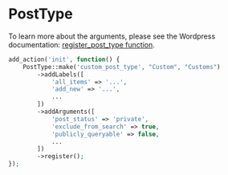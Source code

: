 # PostType

To learn more about the arguments, please see the Wordpress documentation: [register_post_type function](https://codex.wordpress.org/Function_Reference/register_post_type).

```php
add_action('init', function() {
    PostType::make('custom_post_type', "Custom", "Customs")
        ->addLabels([
            'all_items' => '...',
            'add_new' => '...',
            ...
        ])
        ->addArguments([
            'post_status' => 'private',
            'exclude_from_search' => true,
            'publicly_queryable' => false,
            ...
        ])
        ->register();
});
```